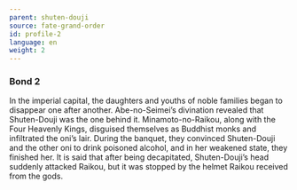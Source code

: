 ```yaml
---
parent: shuten-douji
source: fate-grand-order
id: profile-2
language: en
weight: 2
---
```


### Bond 2

In the imperial capital, the daughters and youths of noble families began to disappear one after another. Abe-no-Seimei’s divination revealed that Shuten-Douji was the one behind it. Minamoto-no-Raikou, along with the Four Heavenly Kings, disguised themselves as Buddhist monks and infiltrated the oni’s lair. During the banquet, they convinced Shuten-Douji and the other oni to drink poisoned alcohol, and in her weakened state, they finished her. It is said that after being decapitated, Shuten-Douji’s head suddenly attacked Raikou, but it was stopped by the helmet Raikou received from the gods.
